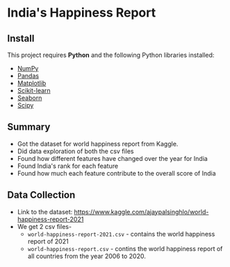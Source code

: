 # India's Happiness Report 

## Install

This project requires **Python** and the following Python libraries installed:

- [NumPy](http://www.numpy.org/)
- [Pandas](http://pandas.pydata.org/)
- [Matplotlib](http://matplotlib.org/)
- [Scikit-learn](http://scikit-learn.org/stable/)
- [Seaborn](https://seaborn.pydata.org/)
- [Scipy](https://www.scipy.org/)


## Summary
- Got the dataset for world happiness report from Kaggle.
- Did data exploration of both the csv files
- Found how different features have changed over the year for India
- Found India's rank for each feature 
- Found how much each feature contribute to the overall score of India


## Data Collection
- Link to the dataset: https://www.kaggle.com/ajaypalsinghlo/world-happiness-report-2021
- We get 2 csv files-
  - `world-happiness-report-2021.csv` - contains the world happiness report of 2021
  - `world-happiness-report.csv` - contins the world happiness report of all countries from the year 2006 to 2020.

